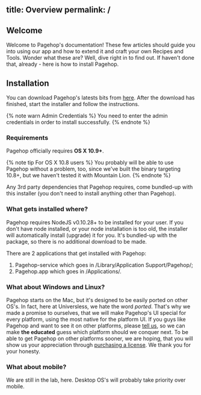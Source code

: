 title: Overview
permalink: /
---

## Welcome

Welcome to Pagehop's documentation! These few articles should guide you into using our app and how to extend it and craft your own Recipes and Tools. Wonder what these are? Well, dive right in to find out. If haven't done that, already - here is how to install Pagehop.

## Installation

You can download Pagehop's latests bits from [here](http://pagehopapp.com/download). After the download has finished, start the installer and follow the instructions.

{% note warn Admin Credentials %}
You need to enter the admin credentials in order to install successfully.
{% endnote %}

### Requirements

Pagehop officially requires **OS X 10.9+**.

{% note tip For OS X 10.8 users %}
You probably will be able to use Pagehop without a problem, too, since we've built the binary targeting 10.8+, but we haven't tested it with Mountain Lion.
{% endnote %}

Any 3rd party dependencies that Pagehop requires, come bundled-up with this installer (you don't need to install anything other than Pagehop).

### What gets installed where?

Pagehop requires NodeJS v0.10.28+ to be installed for your user. If you don't have node installed, or your node installation is too old, the installer will automatically install (upgrade) it for you. It's bundled-up with the package, so there is no additional download to be made.

There are 2 applications that get installed with Pagehop:
1. Pagehop-service which goes in /Library/Application Support/Pagehop/;
2. Pagehop.app which goes in /Applications/.

### What about Windows and Linux?

Pagehop starts on the Mac, but it's designed to be easily ported on other OS's. In fact, here at Universless, we hate the word *ported*. That's why we made a promise to ourselves, that we will make Pagehop's UI special for every platform, using the most native for the platform UI. If you guys like Pagehop and want to see it on other platforms, please [tell us](mailto:feedback@pagehopapp.com), so we can make **the educated** guess which platform should we conquer next. To be able to get Pagehop on other platforms sooner, we are hoping, that you will show us your appreciation through [purchasing a license](https://pagehopapp.com/buy). We thank you for your honesty.

### What about mobile?

We are still in the lab, here. Desktop OS's will probably take priority over mobile.